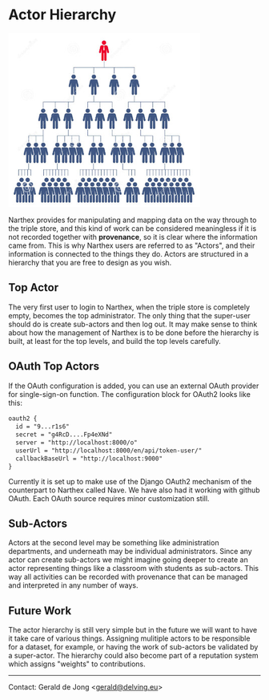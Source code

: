# Actor Hierarchy

![Hierarchy](images/actor-hierarchy.jpg)

Narthex provides for manipulating and mapping data on the way through to the triple store, and this kind of work can be considered meaningless if it is not recorded together with **provenance**, so it is clear where the information came from.  This is why Narthex users are referred to as "Actors", and their information is connected to the things they do. Actors are structured in a hierarchy that you are free to design as you wish.

## Top Actor

The very first user to login to Narthex, when the triple store is completely empty, becomes the top administrator.  The only thing that the super-user should do is create sub-actors and then log out.  It may make sense to think about how the management of Narthex is to be done before the hierarchy is built, at least for the top levels, and build the top levels carefully.

## OAuth Top Actors

If the OAuth configuration is added, you can use an external OAuth provider for single-sign-on function.  The configuration block for OAuth2 looks like this:

	oauth2 {
	  id = "9...r1s6"
	  secret = "g4RcD....Fp4eXNd"
	  server = "http://localhost:8000/o"
	  userUrl = "http://localhost:8000/en/api/token-user/"
	  callbackBaseUrl = "http://localhost:9000"
	}
	
Currently it is set up to make use of the Django OAuth2 mechanism of the counterpart to Narthex called Nave.  We have also had it working with github OAuth.  Each OAuth source requires minor customization still.

## Sub-Actors

Actors at the second level may be something like administration departments, and underneath may be individual administrators.  Since any actor can create sub-actors we might imagine going deeper to create an actor representing things like a classroom with students as sub-actors.  This way all activities can be recorded with provenance that can be managed and interpreted in any number of ways.

## Future Work

The actor hierarchy is still very simple but in the future we will want to have it take care of various things. Assigning mulitiple actors to be responsible for a dataset, for example, or having the work of sub-actors be validated by a super-actor.  The hierarchy could also become part of a reputation system which assigns "weights" to contributions.

---

Contact: Gerald de Jong &lt;gerald@delving.eu&gt;